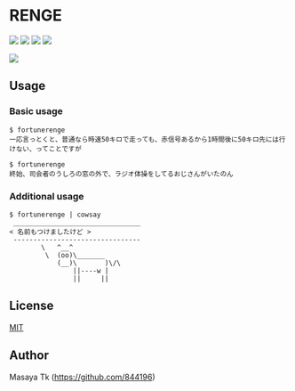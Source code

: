# RENGE
[![](https://img.shields.io/travis/844196/RENGE.svg?style=flat)](https://travis-ci.org/844196/RENGE)
[![](http://img.shields.io/github/tag/844196/RENGE.svg?style=flat)](https://github.com/844196/RENGE/releases)
[![](http://img.shields.io/github/issues/844196/RENGE.svg?style=flat)](https://github.com/844196/RENGE/issues)
[![](http://img.shields.io/badge/license-MIT-red.svg?style=flat)](LICENSE)

![](http://41.media.tumblr.com/301c9039563ff9a55d2d74bf6dd40dad/tumblr_ni86o499wX1s7qf9xo1_1280.png)


## Usage
### Basic usage
```shellsession
$ fortunerenge
一応言っとくと、普通なら時速50キロで走っても、赤信号あるから1時間後に50キロ先には行けない、ってことですが

$ fortunerenge
終始、司会者のうしろの窓の外で、ラジオ体操をしてるおじさんがいたのん
```

### Additional usage
```shellsession
$ fortunerenge | cowsay
 ________________________________
< 名前もつけましたけど >
 --------------------------------
        \   ^__^
         \  (oo)\_______
            (__)\       )\/\
                ||----w |
                ||     ||
```


## License
[MIT](LICENSE)


## Author
Masaya Tk (<https://github.com/844196>)
